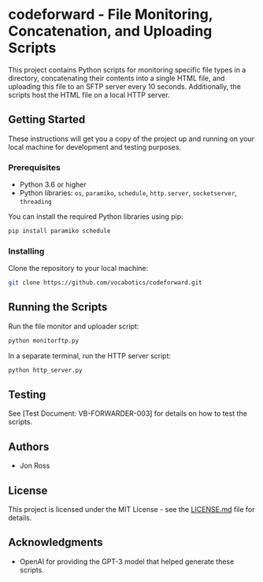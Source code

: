 # codeforward - File Monitoring, Concatenation, and Uploading Scripts

This project contains Python scripts for monitoring specific file types in a directory, concatenating their contents into a single HTML file, and uploading this file to an SFTP server every 10 seconds. Additionally, the scripts host the HTML file on a local HTTP server.

## Getting Started

These instructions will get you a copy of the project up and running on your local machine for development and testing purposes.

### Prerequisites

- Python 3.6 or higher
- Python libraries: `os`, `paramiko`, `schedule`, `http.server`, `socketserver`, `threading`

You can install the required Python libraries using pip:

```bash
pip install paramiko schedule
```

### Installing

Clone the repository to your local machine:

```bash
git clone https://github.com/vocabotics/codeforward.git
```

## Running the Scripts

Run the file monitor and uploader script:

```bash
python monitorftp.py
```

In a separate terminal, run the HTTP server script:

```bash
python http_server.py
```

## Testing

See [Test Document: VB-FORWARDER-003] for details on how to test the scripts.

## Authors

- Jon Ross

## License

This project is licensed under the MIT License - see the [LICENSE.md](LICENSE.md) file for details.

## Acknowledgments

- OpenAI for providing the GPT-3 model that helped generate these scripts.
```
